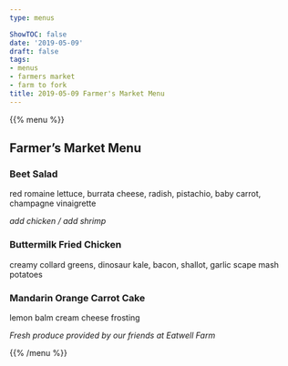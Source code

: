 ```yaml
---
type: menus

ShowTOC: false
date: '2019-05-09'
draft: false
tags:
- menus
- farmers market
- farm to fork
title: 2019-05-09 Farmer's Market Menu
---
```


{{% menu %}}

## Farmer’s Market Menu

### Beet Salad

red romaine lettuce, burrata cheese, radish,
pistachio, baby carrot, champagne vinaigrette

*add chicken / add shrimp*

### Buttermilk Fried Chicken

creamy collard greens, dinosaur kale, bacon,
shallot, garlic scape mash potatoes

### Mandarin Orange Carrot Cake

lemon balm cream cheese frosting


*Fresh produce provided by our friends at Eatwell Farm*

{{% /menu %}}
